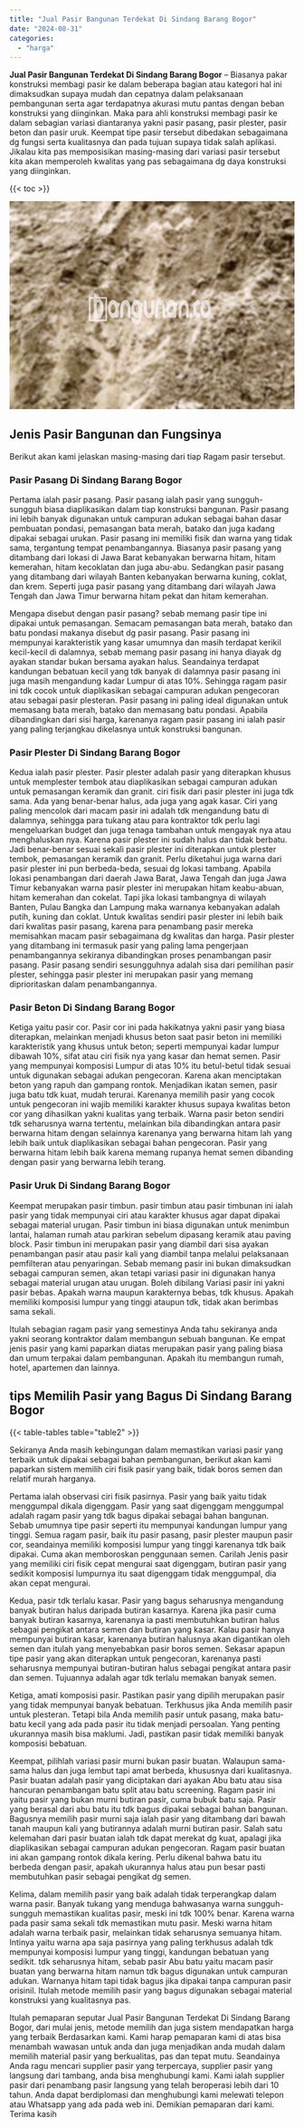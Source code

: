 ```yaml
---
title: "Jual Pasir Bangunan Terdekat Di Sindang Barang Bogor"
date: "2024-08-31"
categories: 
  - "harga"
---
```


**Jual Pasir Bangunan Terdekat Di Sindang Barang Bogor** – Biasanya pakar konstruksi membagi pasir ke dalam beberapa bagian atau kategori hal ini dimaksudkan supaya mudah dan cepatnya dalam pelaksanaan pembangunan serta agar terdapatnya akurasi mutu pantas dengan beban konstruksi yang diinginkan. Maka para ahli konstruksi membagi pasir ke dalam sebagian variasi diantaranya yakni pasir pasang, pasir plester, pasir beton dan pasir uruk. Keempat tipe pasir tersebut dibedakan sebagaimana dg fungsi serta kualitasnya dan pada tujuan supaya tidak salah aplikasi. Jikalau kita pas memposisikan masing-masing dari variasi pasir tersebut kita akan memperoleh kwalitas yang pas sebagaimana dg daya konstruksi yang diinginkan.

{{< toc >}}

![Jual Pasir Bangunan Terdekat Di Sindang Barang Bogor](/images/jual-pasir-bangunan-35.png)

## Jenis Pasir Bangunan dan Fungsinya

Berikut akan kami jelaskan masing-masing dari tiap Ragam pasir tersebut.

### Pasir Pasang Di Sindang Barang Bogor

Pertama ialah pasir pasang. Pasir pasang ialah pasir yang sungguh-sungguh biasa diaplikasikan dalam tiap konstruksi bangunan. Pasir pasang ini lebih banyak digunakan untuk campuran adukan sebagai bahan dasar pembuatan pondasi, pemasangan bata merah, batako dan juga kadang dipakai sebagai urukan. Pasir pasang ini memiliki fisik dan warna yang tidak sama, tergantung tempat penambangannya. Biasanya pasir pasang yang ditambang dari lokasi di Jawa Barat kebanyakan berwarna hitam, hitam kemerahan, hitam kecoklatan dan juga abu-abu. Sedangkan pasir pasang yang ditambang dari wilayah Banten kebanyakan berwarna kuning, coklat, dan krem. Seperti juga pasir pasang yang ditambang dari wilayah Jawa Tengah dan Jawa Timur berwarna hitam pekat dan hitam kemerahan.

Mengapa disebut dengan pasir pasang? sebab memang pasir tipe ini dipakai untuk pemasangan. Semacam pemasangan bata merah, batako dan batu pondasi makanya disebut dg pasir pasang. Pasir pasang ini mempunyai karakteristik yang kasar umumnya dan masih terdapat kerikil kecil-kecil di dalamnya, sebab memang pasir pasang ini hanya diayak dg ayakan standar bukan bersama ayakan halus. Seandainya terdapat kandungan bebatuan kecil yang tdk banyak di dalamnya pasir pasang ini juga masih mengandung kadar Lumpur di atas 10%. Sehingga ragam pasir ini tdk cocok untuk diaplikasikan sebagai campuran adukan pengecoran atau sebagai pasir plesteran. Pasir pasang ini paling ideal digunakan untuk memasang bata merah, batako dan memasang batu pondasi. Apabila dibandingkan dari sisi harga, karenanya ragam pasir pasang ini ialah pasir yang paling terjangkau dikelasnya untuk konstruksi bangunan.

### Pasir Plester Di Sindang Barang Bogor

Kedua ialah pasir plester. Pasir plester adalah pasir yang diterapkan khusus untuk memplester tembok atau diaplikasikan sebagai campuran adukan untuk pemasangan keramik dan granit. ciri fisik dari pasir plester ini juga tdk sama. Ada yang benar-benar halus, ada juga yang agak kasar. Ciri yang paling mencolok dari macam pasir ini adalah tdk mengandung batu di dalamnya, sehingga para tukang atau para kontraktor tdk perlu lagi mengeluarkan budget dan juga tenaga tambahan untuk mengayak nya atau menghaluskan nya. Karena pasir plester ini sudah halus dan tidak berbatu. Jadi benar-benar sesuai sekali pasir plester ini diterapkan untuk plester tembok, pemasangan keramik dan granit. Perlu diketahui juga warna dari pasir plester ini pun berbeda-beda, sesuai dg lokasi tambang. Apabila lokasi penambangan dari daerah Jawa Barat, Jawa Tengah dan juga Jawa Timur kebanyakan warna pasir plester ini merupakan hitam keabu-abuan, hitam kemerahan dan cokelat. Tapi jika lokasi tambangnya di wilayah Banten, Pulau Bangka dan Lampung maka warnanya kebanyakan adalah putih, kuning dan coklat. Untuk kwalitas sendiri pasir plester ini lebih baik dari kwalitas pasir pasang, karena para penambang pasir mereka memisahkan macam pasir sebagaimana dg kwalitas dan harga. Pasir plester yang ditambang ini termasuk pasir yang paling lama pengerjaan penambangannya sekiranya dibandingkan proses penambangan pasir pasang. Pasir pasang sendiri sesungguhnya adalah sisa dari pemilihan pasir plester, sehingga pasir plester ini merupakan pasir yang memang diprioritaskan dalam penambangannya.

### Pasir Beton Di Sindang Barang Bogor

Ketiga yaitu pasir cor. Pasir cor ini pada hakikatnya yakni pasir yang biasa diterapkan, melainkan menjadi khusus beton saat pasir beton ini memiliki karakteristik yang khusus untuk beton; seperti mempunyai kadar lumpur dibawah 10%, sifat atau ciri fisik nya yang kasar dan hemat semen. Pasir yang mempunyai komposisi Lumpur di atas 10% itu betul-betul tidak sesuai untuk digunakan sebagai adukan pengecoran. Karena akan menciptakan beton yang rapuh dan gampang rontok. Menjadikan ikatan semen, pasir juga batu tdk kuat, mudah terurai. Karenanya memilih pasir yang cocok untuk pengecoran ini wajib memiliki karakter khusus supaya kwalitas beton cor yang dihasilkan yakni kualitas yang terbaik. Warna pasir beton sendiri tdk seharusnya warna tertentu, melainkan bila dibandingkan antara pasir berwarna hitam dengan selainnya karenanya yang berwarna hitam lah yang lebih baik untuk diaplikasikan sebagai bahan pengecoran. Pasir yang berwarna hitam lebih baik karena memang rupanya hemat semen dibanding dengan pasir yang berwarna lebih terang.

### Pasir Uruk Di Sindang Barang Bogor

Keempat merupakan pasir timbun. pasir timbun atau pasir timbunan ini ialah pasir yang tidak mempunyai ciri atau karakter khusus agar dapat dipakai sebagai material urugan. Pasir timbun ini biasa digunakan untuk menimbun lantai, halaman rumah atau parkiran sebelum dipasang keramik atau paving block. Pasir timbun ini merupakan pasir yang diambil dari sisa ayakan penambangan pasir atau pasir kali yang diambil tanpa melalui pelaksanaan pemfilteran atau penyaringan. Sebab memang pasir ini bukan dimaksudkan sebagai campuran semen, akan tetapi variasi pasir ini digunakan hanya sebagai material urugan atau urugan. Boleh dibilang Variasi pasir ini yakni pasir bebas. Apakah warna maupun karakternya bebas, tdk khusus. Apakah memiliki komposisi lumpur yang tinggi ataupun tdk, tidak akan berimbas sama sekali.

Itulah sebagian ragam pasir yang semestinya Anda tahu sekiranya anda yakni seorang kontraktor dalam membangun sebuah bangunan. Ke empat jenis pasir yang kami paparkan diatas merupakan pasir yang paling biasa dan umum terpakai dalam pembangunan. Apakah itu membangun rumah, hotel, apartemen dan lainnya.

## tips Memilih Pasir yang Bagus Di Sindang Barang Bogor

{{< table-tables table="table2" >}}

Sekiranya Anda masih kebingungan dalam memastikan variasi pasir yang terbaik untuk dipakai sebagai bahan pembangunan, berikut akan kami paparkan sistem memilih ciri fisik pasir yang baik, tidak boros semen dan relatif murah harganya.

Pertama ialah observasi ciri fisik pasirnya. Pasir yang baik yaitu tidak menggumpal dikala digenggam. Pasir yang saat digenggam menggumpal adalah ragam pasir yang tdk bagus dipakai sebagai bahan bangunan. Sebab umumnya tipe pasir seperti itu mempunyai kandungan lumpur yang tinggi. Semua ragam pasir, baik itu pasir pasang, pasir plester maupun pasir cor, seandainya memiliki komposisi lumpur yang tinggi karenanya tdk baik dipakai. Cuma akan memboroskan penggunaan semen. Carilah Jenis pasir yang memiliki ciri fisik cepat mengurai saat digenggam, butiran pasir yang sedikit komposisi lumpurnya itu saat digenggam tidak menggumpal, dia akan cepat mengurai.

Kedua, pasir tdk terlalu kasar. Pasir yang bagus seharusnya mengandung banyak butiran halus daripada butiran kasarnya. Karena jika pasir cuma banyak butiran kasarnya, karenanya ia pasti membutuhkan butiran halus sebagai pengikat antara semen dan butiran yang kasar. Kalau pasir hanya mempunyai butiran kasar, karenanya butiran halusnya akan digantikan oleh semen dan itulah yang menyebabkan pasir boros semen. Sekasar apapun tipe pasir yang akan diterapkan untuk pengecoran, karenanya pasti seharusnya mempunyai butiran-butiran halus sebagai pengikat antara pasir dan semen. Tujuannya adalah agar tdk terlalu memakan banyak semen.

Ketiga, amati komposisi pasir. Pastikan pasir yang dipilih merupakan pasir yang tidak mempunyai banyak bebatuan. Terkhusus jika Anda memilih pasir untuk plesteran. Tetapi bila Anda memilih pasir untuk pasang, maka batu-batu kecil yang ada pada pasir itu tidak menjadi persoalan. Yang penting ukurannya masih bisa maklumi. Jadi, pastikan pasir tidak memiliki banyak komposisi bebatuan.

Keempat, pilihlah variasi pasir murni bukan pasir buatan. Walaupun sama-sama halus dan juga lembut tapi amat berbeda, khususnya dari kualitasnya. Pasir buatan adalah pasir yang diciptakan dari ayakan Abu batu atau sisa hancuran penambangan batu split atau batu screening. Ragam pasir ini yaitu pasir yang bukan murni butiran pasir, cuma bubuk batu saja. Pasir yang berasal dari abu batu itu tdk bagus dipakai sebagai bahan bangunan. Bagusnya memilih pasir murni saja ialah pasir yang ditambang dari bawah tanah maupun kali yang butirannya adalah murni butiran pasir. Salah satu kelemahan dari pasir buatan ialah tdk dapat merekat dg kuat, apalagi jika diaplikasikan sebagai campuran adukan pengecoran. Ragam pasir buatan ini akan gampang rontok dikala kering. Perlu dikenal bahwa batu itu berbeda dengan pasir, apakah ukurannya halus atau pun besar pasti membutuhkan pasir sebagai pengikat dg semen.

Kelima, dalam memilih pasir yang baik adalah tidak terperangkap dalam warna pasir. Banyak tukang yang menduga bahwasanya warna sungguh-sungguh memastikan kualitas pasir, meski ini tdk 100% benar. Karena warna pada pasir sama sekali tdk memastikan mutu pasir. Meski warna hitam adalah warna terbaik pasir, melainkan tidak seharusnya semuanya hitam. Intinya yaitu warna apa saja pasirnya yang paling terkhusus adalah tdk mempunyai komposisi lumpur yang tinggi, kandungan bebatuan yang sedikit. tdk seharusnya hitam, sebab pasir Abu batu yaitu macam pasir buatan yang berwarna hitam namun tdk bagus digunakan untuk campuran adukan. Warnanya hitam tapi tidak bagus jika dipakai tanpa campuran pasir orisinil. Itulah metode memilih pasir yang bagus digunakan sebagai material konstruksi yang kualitasnya pas.

Itulah pemaparan seputar Jual Pasir Bangunan Terdekat Di Sindang Barang Bogor, dari mulai jenis, metode memilih dan juga sistem mendapatkan harga yang terbaik Berdasarkan kami. Kami harap pemaparan kami di atas bisa menambah wawasan untuk anda dan juga menjadikan anda mudah dalam memilih material pasir yang berkualitas, pas dan tepat mutu. Seandainya Anda ragu mencari supplier pasir yang terpercaya, supplier pasir yang langsung dari tambang, anda bisa menghubungi kami. Kami ialah supplier pasir dari penambang pasir langsung yang telah beroperasi lebih dari 10 tahun. Anda dapat berdiplomasi dan menghubungi kami melewati telepon atau Whatsapp yang ada pada web ini. Demikian pemaparan dari kami. Terima kasih
